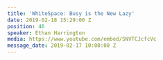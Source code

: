 ```yaml
---
title: 'WhiteSpace: Busy is the New Lazy'
date: 2019-02-18 15:29:00 Z
position: 46
speaker: Ethan Harrington
media: https://www.youtube.com/embed/SNVTCJcfcVc
message_date: 2019-02-17 10:00:00 Z
---
```


